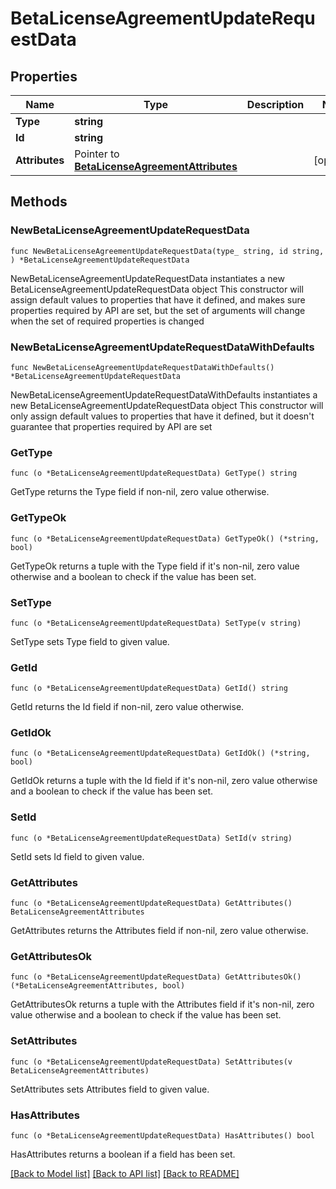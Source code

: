 # BetaLicenseAgreementUpdateRequestData

## Properties

Name | Type | Description | Notes
------------ | ------------- | ------------- | -------------
**Type** | **string** |  | 
**Id** | **string** |  | 
**Attributes** | Pointer to [**BetaLicenseAgreementAttributes**](BetaLicenseAgreement_attributes.md) |  | [optional] 

## Methods

### NewBetaLicenseAgreementUpdateRequestData

`func NewBetaLicenseAgreementUpdateRequestData(type_ string, id string, ) *BetaLicenseAgreementUpdateRequestData`

NewBetaLicenseAgreementUpdateRequestData instantiates a new BetaLicenseAgreementUpdateRequestData object
This constructor will assign default values to properties that have it defined,
and makes sure properties required by API are set, but the set of arguments
will change when the set of required properties is changed

### NewBetaLicenseAgreementUpdateRequestDataWithDefaults

`func NewBetaLicenseAgreementUpdateRequestDataWithDefaults() *BetaLicenseAgreementUpdateRequestData`

NewBetaLicenseAgreementUpdateRequestDataWithDefaults instantiates a new BetaLicenseAgreementUpdateRequestData object
This constructor will only assign default values to properties that have it defined,
but it doesn't guarantee that properties required by API are set

### GetType

`func (o *BetaLicenseAgreementUpdateRequestData) GetType() string`

GetType returns the Type field if non-nil, zero value otherwise.

### GetTypeOk

`func (o *BetaLicenseAgreementUpdateRequestData) GetTypeOk() (*string, bool)`

GetTypeOk returns a tuple with the Type field if it's non-nil, zero value otherwise
and a boolean to check if the value has been set.

### SetType

`func (o *BetaLicenseAgreementUpdateRequestData) SetType(v string)`

SetType sets Type field to given value.


### GetId

`func (o *BetaLicenseAgreementUpdateRequestData) GetId() string`

GetId returns the Id field if non-nil, zero value otherwise.

### GetIdOk

`func (o *BetaLicenseAgreementUpdateRequestData) GetIdOk() (*string, bool)`

GetIdOk returns a tuple with the Id field if it's non-nil, zero value otherwise
and a boolean to check if the value has been set.

### SetId

`func (o *BetaLicenseAgreementUpdateRequestData) SetId(v string)`

SetId sets Id field to given value.


### GetAttributes

`func (o *BetaLicenseAgreementUpdateRequestData) GetAttributes() BetaLicenseAgreementAttributes`

GetAttributes returns the Attributes field if non-nil, zero value otherwise.

### GetAttributesOk

`func (o *BetaLicenseAgreementUpdateRequestData) GetAttributesOk() (*BetaLicenseAgreementAttributes, bool)`

GetAttributesOk returns a tuple with the Attributes field if it's non-nil, zero value otherwise
and a boolean to check if the value has been set.

### SetAttributes

`func (o *BetaLicenseAgreementUpdateRequestData) SetAttributes(v BetaLicenseAgreementAttributes)`

SetAttributes sets Attributes field to given value.

### HasAttributes

`func (o *BetaLicenseAgreementUpdateRequestData) HasAttributes() bool`

HasAttributes returns a boolean if a field has been set.


[[Back to Model list]](../README.md#documentation-for-models) [[Back to API list]](../README.md#documentation-for-api-endpoints) [[Back to README]](../README.md)


